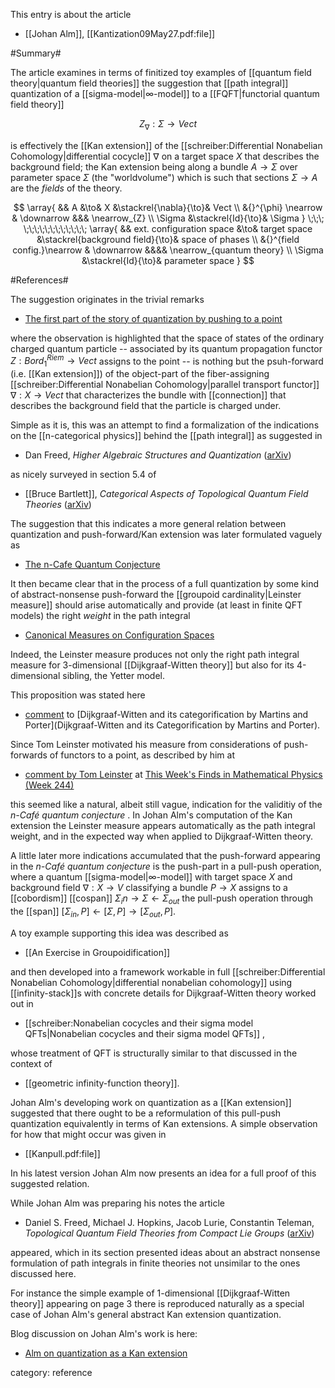 This entry is about the article

* [[Johan Alm]], [[Kantization09May27.pdf:file]]

#Summary#

The article examines in terms of finitized toy examples of [[quantum field theory|quantum field theories]] the suggestion that [[path integral]] quantization of a [[sigma-model|∞-model]] to a [[FQFT|functorial quantum field theory]] 

$$
 Z_\nabla : \Sigma \to Vect
$$

is effectively the [[Kan extension]] of the [[schreiber:Differential Nonabelian Cohomology|differential cocycle]] $\nabla$ on a target space $X$ that describes the background field; the Kan extension being along a bundle $A \to \Sigma$ over parameter space $\Sigma$ (the "worldvolume") which is such that sections $\Sigma \to A$ are the _fields_ of the theory.

$$
  \array{
     && A &\to& X &\stackrel{\nabla}{\to}& Vect
     \\
     &{}^{\phi} \nearrow & \downarrow &&& \nearrow_{Z}
     \\
     \Sigma &\stackrel{Id}{\to}& \Sigma
  }
  \;\;\;
  \;\;\;\;\;\;\;\;\;\;\;\;
  \array{
     && ext. configuration space &\to& target space &\stackrel{background field}{\to}& space of phases
     \\
     &{}^{field config.}\nearrow & \downarrow &&&& \nearrow_{quantum theory}
     \\
     \Sigma &\stackrel{Id}{\to}& parameter space
  }
$$

#References#

The suggestion originates in the trivial remarks 

* [The first part of the story of quantization by pushing to a point](http://golem.ph.utexas.edu/category/2007/01/the_first_part_of_the_story_of.html)

where the observation is highlighted that the space of states of the ordinary charged quantum particle -- associated by its quantum propagation functor $Z : Bord_1^{Riem} \to Vect$ assigns to the point -- is nothing but the psuh-forward (i.e. [[Kan extension]]) of the object-part of the fiber-assigning [[schreiber:Differential Nonabelian Cohomology|parallel transport functor]] $\nabla : X \to Vect$ that characterizes the bundle with [[connection]] that describes the background field that the particle is charged under.

Simple as it is, this was an attempt to find a formalization of the indications on the [[n-categorical physics]] behind the [[path integral]] as suggested in

* Dan Freed, _Higher Algebraic Structures and Quantization_ ([arXiv](http://arxiv.org/abs/hep-th/9212115))

as nicely surveyed in section 5.4 of

* [[Bruce Bartlett]], _Categorical Aspects of Topological Quantum Field Theories_ ([arXiv](http://arxiv.org/abs/math.QA/0512103))

The suggestion that this indicates a more general relation between quantization and push-forward/Kan extension was later formulated vaguely as

* [The n-Cafe Quantum Conjecture](http://golem.ph.utexas.edu/category/2007/01/the_first_part_of_the_story_of.html)

It then became clear that in the process of a full quantization by some kind of abstract-nonsense push-forward the [[groupoid cardinality|Leinster measure]] should arise automatically and provide (at least in finite QFT models) the right _weight_ in the path integral

* [Canonical Measures on Configuration Spaces](http://golem.ph.utexas.edu/category/2007/03/canonical_measures_on_configur_1.html)

Indeed, the Leinster measure produces not only the right path integral measure for 3-dimensional [[Dijkgraaf-Witten theory]] but also for its 4-dimensional sibling, the Yetter model.

This proposition was stated here

* [comment](http://golem.ph.utexas.edu/category/2008/01/dijkgraafwitten_and_its_catego.html#c014181) to [Dijkgraaf-Witten and its categorification by Martins and Porter](Dijkgraaf-Witten and its Categorification by Martins and Porter).

Since Tom Leinster motivated his measure from considerations of push-forwards of functors to a point, as described by him at

* [comment by Tom Leinster](http://golem.ph.utexas.edu/category/2007/02/this_weeks_finds_in_mathematic_5.html#c007497) at [This Week's Finds in Mathematical Physics (Week 244)](http://golem.ph.utexas.edu/category/2007/02/this_weeks_finds_in_mathematic_5.html#c007497)

this seemed like a natural, albeit still vague, indication for the validitiy of the _$n$-Caf&#233; quantum conjecture_ .  In Johan Alm's computation of the Kan extension the Leinster measure appears automatically as the path integral weight, and in the expected way when applied to Dijkgraaf-Witten theory.

A little later more indications accumulated that the push-forward appearing in the _$n$-Caf&#233; quantum conjecture_ is the push-part in a pull-push operation, where a quantum [[sigma-model|∞-model]] with target space $X$ and background field $\nabla : X \to V$ classifying a bundle $P \to X$ assigns to a [[cobordism]] [[cospan]] $\Sigma_in \to \Sigma \leftarrow \Sigma_{out}$ the pull-push operation through the [[span]] $[\Sigma_{in},P] \leftarrow [\Sigma, P] \to [\Sigma_{out}, P]$.

A toy example supporting this idea was described as

* [[An Exercise in Groupoidification]]

and then developed into a framework workable in full [[schreiber:Differential Nonabelian Cohomology|differential nonabelian cohomology]] using [[infinity-stack]]s with concrete details for Dijkgraaf-Witten theory worked out in

* [[schreiber:Nonabelian cocycles and their sigma model QFTs|Nonabelian cocycles and their sigma model QFTs]] ,

whose treatment of QFT is structurally similar to that discussed in the context of

* [[geometric infinity-function theory]].

Johan Alm's developing work on quantization as a [[Kan extension]] suggested that there ought to be a reformulation of this pull-push quantization equivalently in terms of Kan extensions. A simple observation for how that might occur was given in

* [[Kanpull.pdf:file]] 

In his latest version Johan Alm now presents an idea for a full proof of this suggested relation.

While Johan Alm was preparing his notes the article

* Daniel S. Freed, Michael J. Hopkins, Jacob Lurie, Constantin Teleman, _Topological Quantum Field Theories from Compact Lie Groups_ ([arXiv](http://arxiv.org/abs/0905.0731))

appeared, which in its section presented ideas about an abstract nonsense formulation of path integrals in finite theories not unsimilar to the ones discussed here. 

For instance the simple example of 1-dimensional [[Dijkgraaf-Witten theory]] appearing on page 3 there is reproduced naturally as a special case of Johan Alm's general abstract Kan extension quantization.

Blog discussion on Johan Alm's work is here:

* [Alm on quantization as a Kan extension](http://golem.ph.utexas.edu/category/2009/05/alm_on_quantization_as_a_kan_e.html)

category: reference